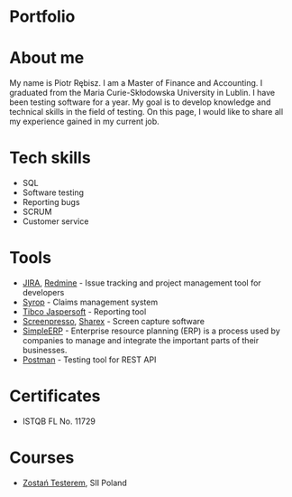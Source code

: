 # Portfolio
# About me
My name is Piotr Rębisz. I am a Master of Finance and Accounting. I graduated from the Maria Curie-Skłodowska University in Lublin. I have been testing software for a year. My goal is to develop knowledge and technical skills in the field of testing. On this page, I would like to share all my experience gained in my current job.
# Tech skills
* SQL
* Software testing
* Reporting bugs
* SCRUM
* Customer service
# Tools
* [JIRA](https://www.atlassian.com/pl/software/jira), [Redmine](https://www.redmine.org/) - Issue tracking and project management tool for developers
* [Syrop](https://syrop.simple.com.pl/) - Claims management system
* [Tibco Jaspersoft](https://www.jaspersoft.com/) - Reporting tool
* [Screenpresso](https://www.screenpresso.com/), [Sharex](https://getsharex.com/) - Screen capture software
* [SimpleERP](https://simple.com.pl/) - Enterprise resource planning (ERP) is a process used by companies to manage and integrate the important parts of their businesses.
* [Postman](https://www.postman.com/) - Testing tool for REST API
# Certificates
* ISTQB FL No. 11729
# Courses
* [Zostań Testerem](https://sii.pl/szkolenia/oferta/zostan-testerem/), SII Poland
